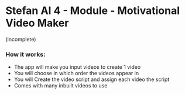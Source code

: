 # Stefan AI 4 - Module - Motivational Video Maker
(incomplete)

### How it works:
- The app will make you input videos to create 1 video
- You will choose in which order the videos appear in
- You will Create the video script and assign each video the script
- Comes with many inbuilt videos to use
